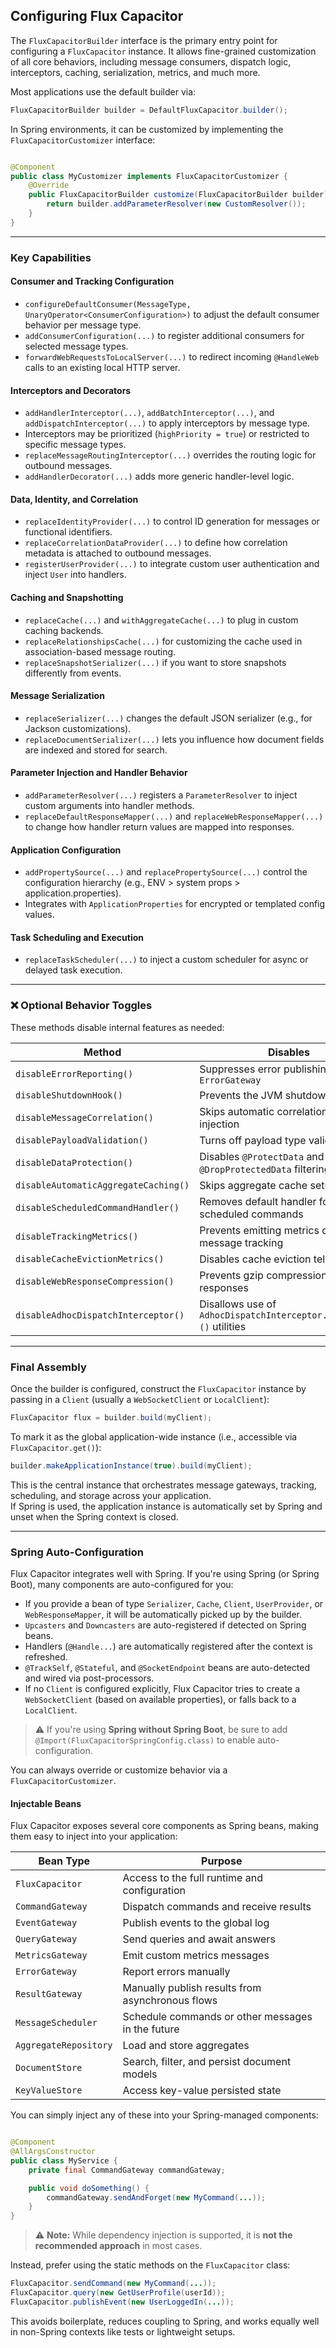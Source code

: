 ## Configuring Flux Capacitor

The `FluxCapacitorBuilder` interface is the primary entry point for configuring a `FluxCapacitor` instance. It allows
fine-grained customization of all core behaviors, including message consumers, dispatch logic, interceptors, caching,
serialization, metrics, and much more.

Most applications use the default builder via:

```java
FluxCapacitorBuilder builder = DefaultFluxCapacitor.builder();
```

In Spring environments, it can be customized by implementing the `FluxCapacitorCustomizer` interface:

```java

@Component
public class MyCustomizer implements FluxCapacitorCustomizer {
    @Override
    public FluxCapacitorBuilder customize(FluxCapacitorBuilder builder) {
        return builder.addParameterResolver(new CustomResolver());
    }
}
```

---

### Key Capabilities

#### Consumer and Tracking Configuration

- `configureDefaultConsumer(MessageType, UnaryOperator<ConsumerConfiguration>)` to adjust the default consumer behavior
  per message type.
- `addConsumerConfiguration(...)` to register additional consumers for selected message types.
- `forwardWebRequestsToLocalServer(...)` to redirect incoming `@HandleWeb` calls to an existing local HTTP
  server.

#### Interceptors and Decorators

- `addHandlerInterceptor(...)`, `addBatchInterceptor(...)`, and `addDispatchInterceptor(...)` to apply interceptors by
  message type.
- Interceptors may be prioritized (`highPriority = true`) or restricted to specific message types.
- `replaceMessageRoutingInterceptor(...)` overrides the routing logic for outbound messages.
- `addHandlerDecorator(...)` adds more generic handler-level logic.

#### Data, Identity, and Correlation

- `replaceIdentityProvider(...)` to control ID generation for messages or functional identifiers.
- `replaceCorrelationDataProvider(...)` to define how correlation metadata is attached to outbound messages.
- `registerUserProvider(...)` to integrate custom user authentication and inject `User` into handlers.

#### Caching and Snapshotting

- `replaceCache(...)` and `withAggregateCache(...)` to plug in custom caching backends.
- `replaceRelationshipsCache(...)` for customizing the cache used in association-based message routing.
- `replaceSnapshotSerializer(...)` if you want to store snapshots differently from events.

#### Message Serialization

- `replaceSerializer(...)` changes the default JSON serializer (e.g., for Jackson customizations).
- `replaceDocumentSerializer(...)` lets you influence how document fields are indexed and stored for search.

#### Parameter Injection and Handler Behavior

- `addParameterResolver(...)` registers a `ParameterResolver` to inject custom arguments into handler methods.
- `replaceDefaultResponseMapper(...)` and `replaceWebResponseMapper(...)` to change how handler return values are mapped
  into responses.

#### Application Configuration

- `addPropertySource(...)` and `replacePropertySource(...)` control the configuration hierarchy (e.g., ENV > system
  props > application.properties).
- Integrates with `ApplicationProperties` for encrypted or templated config values.

#### Task Scheduling and Execution

- `replaceTaskScheduler(...)` to inject a custom scheduler for async or delayed task execution.

---

### ❌ Optional Behavior Toggles

These methods disable internal features as needed:

| Method                               | Disables                                                           |
|--------------------------------------|--------------------------------------------------------------------|
| `disableErrorReporting()`            | Suppresses error publishing to `ErrorGateway`                      |
| `disableShutdownHook()`              | Prevents the JVM shutdown hook                                     |
| `disableMessageCorrelation()`        | Skips automatic correlation ID injection                           |
| `disablePayloadValidation()`         | Turns off payload type validation                                  |
| `disableDataProtection()`            | Disables `@ProtectData` and `@DropProtectedData` filtering         |
| `disableAutomaticAggregateCaching()` | Skips aggregate cache setup                                        |
| `disableScheduledCommandHandler()`   | Removes default handler for scheduled commands                     |
| `disableTrackingMetrics()`           | Prevents emitting metrics during message tracking                  |
| `disableCacheEvictionMetrics()`      | Disables cache eviction telemetry                                  |
| `disableWebResponseCompression()`    | Prevents gzip compression for web responses                        |
| `disableAdhocDispatchInterceptor()`  | Disallows use of `AdhocDispatchInterceptor.runWith...()` utilities |

---

### Final Assembly

Once the builder is configured, construct the `FluxCapacitor` instance by passing in a `Client` (usually a
`WebSocketClient` or `LocalClient`):

[//]: # (@formatter:off)
```java
FluxCapacitor flux = builder.build(myClient);
```
[//]: # (@formatter:on)

To mark it as the global application-wide instance (i.e., accessible via `FluxCapacitor.get()`):

[//]: # (@formatter:off)
```java
builder.makeApplicationInstance(true).build(myClient);
```
[//]: # (@formatter:on)

This is the central instance that orchestrates message gateways, tracking, scheduling, and storage across your
application.  
If Spring is used, the application instance is automatically set by Spring and unset when the Spring context is closed.

---

### Spring Auto-Configuration

Flux Capacitor integrates well with Spring. If you're using Spring (or Spring Boot), many components are auto-configured
for you:

- If you provide a bean of type `Serializer`, `Cache`, `Client`, `UserProvider`, or `WebResponseMapper`, it will be
  automatically picked up by the builder.
- `Upcasters` and `Downcasters` are auto-registered if detected on Spring beans.
- Handlers (`@Handle...`) are automatically registered after the context is refreshed.
- `@TrackSelf`, `@Stateful`, and `@SocketEndpoint` beans are auto-detected and wired via post-processors.
- If no `Client` is configured explicitly, Flux Capacitor tries to create a `WebSocketClient` (based on available
  properties), or falls back to a `LocalClient`.

> ⚠️ If you're using **Spring without Spring Boot**, be sure to add `@Import(FluxCapacitorSpringConfig.class)` to enable
> auto-configuration.

You can always override or customize behavior via a `FluxCapacitorCustomizer`.

#### Injectable Beans

Flux Capacitor exposes several core components as Spring beans, making them easy to inject into your application:

| Bean Type              | Purpose                                                       |
|------------------------|---------------------------------------------------------------|
| `FluxCapacitor`        | Access to the full runtime and configuration                  |
| `CommandGateway`       | Dispatch commands and receive results                         |
| `EventGateway`         | Publish events to the global log                              |
| `QueryGateway`         | Send queries and await answers                                |
| `MetricsGateway`       | Emit custom metrics messages                                  |
| `ErrorGateway`         | Report errors manually                                        |
| `ResultGateway`        | Manually publish results from asynchronous flows              |
| `MessageScheduler`     | Schedule commands or other messages in the future             |
| `AggregateRepository`  | Load and store aggregates                                     |
| `DocumentStore`        | Search, filter, and persist document models                   |
| `KeyValueStore`        | Access key-value persisted state                              |

You can simply inject any of these into your Spring-managed components:

```java

@Component
@AllArgsConstructor
public class MyService {
    private final CommandGateway commandGateway;

    public void doSomething() {
        commandGateway.sendAndForget(new MyCommand(...));
    }
}
```

> ⚠️ **Note:** While dependency injection is supported, it is **not the recommended approach** in most cases.

Instead, prefer using the static methods on the `FluxCapacitor` class:

[//]: # (@formatter:off)
 ```java
 FluxCapacitor.sendCommand(new MyCommand(...));
 FluxCapacitor.query(new GetUserProfile(userId));
 FluxCapacitor.publishEvent(new UserLoggedIn(...));
 ```
[//]: # (@formatter:on)

This avoids boilerplate, reduces coupling to Spring, and works equally well in non-Spring contexts like tests or
lightweight setups.
